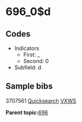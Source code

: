 # 696\_0$d

## Codes

-   Indicators
    -   First: \_
    -   Second: 0
-   Subfield: d

## Sample bibs

3707561 [Quicksearch](https://search.library.yale.edu/catalog/3707561) [VXWS](http://prodorbis.library.yale.edu:7014/vxws/GetHoldingsService?bibId=3707561)

**Parent topic:**[696](../../tags/696/696.md)

